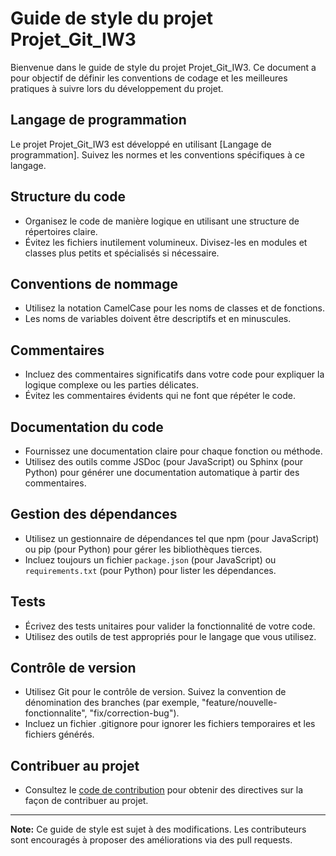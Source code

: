 # Guide de style du projet Projet_Git_IW3

Bienvenue dans le guide de style du projet Projet_Git_IW3. Ce document a pour objectif de définir les conventions de codage et les meilleures pratiques à suivre lors du développement du projet.

## Langage de programmation

Le projet Projet_Git_IW3 est développé en utilisant [Langage de programmation]. Suivez les normes et les conventions spécifiques à ce langage.

## Structure du code

- Organisez le code de manière logique en utilisant une structure de répertoires claire.
- Évitez les fichiers inutilement volumineux. Divisez-les en modules et classes plus petits et spécialisés si nécessaire.

## Conventions de nommage

- Utilisez la notation CamelCase pour les noms de classes et de fonctions.
- Les noms de variables doivent être descriptifs et en minuscules.

## Commentaires

- Incluez des commentaires significatifs dans votre code pour expliquer la logique complexe ou les parties délicates.
- Évitez les commentaires évidents qui ne font que répéter le code.

## Documentation du code

- Fournissez une documentation claire pour chaque fonction ou méthode.
- Utilisez des outils comme JSDoc (pour JavaScript) ou Sphinx (pour Python) pour générer une documentation automatique à partir des commentaires.

## Gestion des dépendances

- Utilisez un gestionnaire de dépendances tel que npm (pour JavaScript) ou pip (pour Python) pour gérer les bibliothèques tierces.
- Incluez toujours un fichier `package.json` (pour JavaScript) ou `requirements.txt` (pour Python) pour lister les dépendances.

## Tests

- Écrivez des tests unitaires pour valider la fonctionnalité de votre code.
- Utilisez des outils de test appropriés pour le langage que vous utilisez.

## Contrôle de version

- Utilisez Git pour le contrôle de version. Suivez la convention de dénomination des branches (par exemple, "feature/nouvelle-fonctionnalite", "fix/correction-bug").
- Incluez un fichier .gitignore pour ignorer les fichiers temporaires et les fichiers générés.

## Contribuer au projet

- Consultez le [code de contribution](CONTRIBUTING.md) pour obtenir des directives sur la façon de contribuer au projet.

---

**Note:** Ce guide de style est sujet à des modifications. Les contributeurs sont encouragés à proposer des améliorations via des pull requests.
